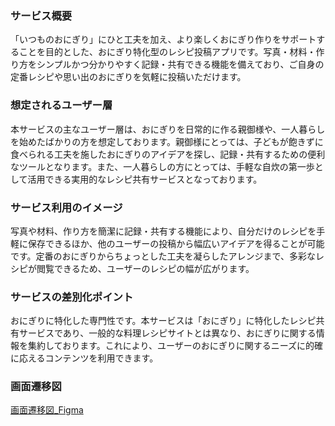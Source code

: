 ### サービス概要

「いつものおにぎり」にひと工夫を加え、より楽しくおにぎり作りをサポートすることを目的とした、おにぎり特化型のレシピ投稿アプリです。写真・材料・作り方をシンプルかつ分かりやすく記録・共有できる機能を備えており、ご自身の定番レシピや思い出のおにぎりを気軽に投稿いただけます。

### 想定されるユーザー層

本サービスの主なユーザー層は、おにぎりを日常的に作る親御様や、一人暮らしを始めたばかりの方を想定しております。親御様にとっては、子どもが飽きずに食べられる工夫を施したおにぎりのアイデアを探し、記録・共有するための便利なツールとなります。また、一人暮らしの方にとっては、手軽な自炊の第一歩として活用できる実用的なレシピ共有サービスとなっております。

### サービス利用のイメージ

写真や材料、作り方を簡潔に記録・共有する機能により、自分だけのレシピを手軽に保存できるほか、他のユーザーの投稿から幅広いアイデアを得ることが可能です。定番のおにぎりからちょっとした工夫を凝らしたアレンジまで、多彩なレシピが閲覧できるため、ユーザーのレシピの幅が広がります。

### サービスの差別化ポイント

おにぎりに特化した専門性です。本サービスは「おにぎり」に特化したレシピ共有サービスであり、一般的な料理レシピサイトとは異なり、おにぎりに関する情報を集約しております。これにより、ユーザーのおにぎりに関するニーズに的確に応えるコンテンツを利用できます。

### 画面遷移図

[画面遷移図_Figma](https://www.figma.com/design/2DjWGvdNMZWW88edgnAJVA/%E3%81%8A%E3%81%AB%E3%81%8E%E3%82%8A?node-id=1649-344&t=NnjAS9viIXaeWkFP-1)
